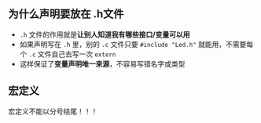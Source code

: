 ## 为什么声明要放在 .h文件

- `.h` 文件的作用就是**让别人知道我有哪些接口/变量可以用**
- 如果声明写在 `.h` 里，别的 `.c` 文件只要 `#include "Led.h"` 就能用，不需要每个 `.c` 文件自己去写一次 `extern`
- 这样保证了**变量声明唯一来源**，不容易写错名字或类型

## 宏定义

宏定义不能以分号结尾！！！